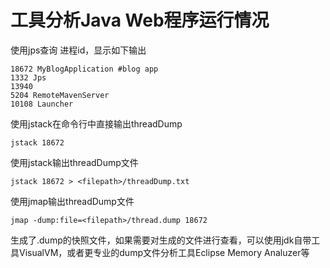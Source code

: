 # 工具分析Java Web程序运行情况

使用jps查询 进程id，显示如下输出

```
18672 MyBlogApplication #blog app
1332 Jps
13940
5204 RemoteMavenServer
10108 Launcher
```

使用jstack在命令行中直接输出threadDump

```
jstack 18672
```

使用jstack输出threadDump文件

```
jstack 18672 > <filepath>/threadDump.txt
```

使用jmap输出threadDump文件

```
jmap -dump:file=<filepath>/thread.dump 18672
```

生成了.dump的快照文件，如果需要对生成的文件进行查看，可以使用jdk自带工具VisualVM，或者更专业的dump文件分析工具Eclipse Memory Analuzer等


